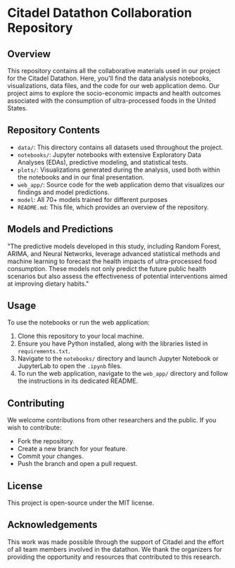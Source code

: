 # Citadel Datathon Collaboration Repository

## Overview
This repository contains all the collaborative materials used in our project for the Citadel Datathon. Here, you'll find the data analysis notebooks, visualizations, data files, and the code for our web application demo. Our project aims to explore the socio-economic impacts and health outcomes associated with the consumption of ultra-processed foods in the United States.

## Repository Contents
- `data/`: This directory contains all datasets used throughout the project.
- `notebooks/`: Jupyter notebooks with extensive Exploratory Data Analyses (EDAs), predictive modeling, and statistical tests.
- `plots/`: Visualizations generated during the analysis, used both within the notebooks and in our final presentation.
- `web_app/`: Source code for the web application demo that visualizes our findings and model predictions.
- `model`: All 70+ models trained for different purposes
- `README.md`: This file, which provides an overview of the repository.

## Models and Predictions
"The predictive models developed in this study, including Random Forest, ARIMA, and Neural Networks, leverage advanced statistical methods and machine learning to forecast the health impacts of ultra-processed food consumption. These models not only predict the future public health scenarios but also assess the effectiveness of potential interventions aimed at improving dietary habits."

## Usage
To use the notebooks or run the web application:
1. Clone this repository to your local machine.
2. Ensure you have Python installed, along with the libraries listed in `requirements.txt`.
3. Navigate to the `notebooks/` directory and launch Jupyter Notebook or JupyterLab to open the `.ipynb` files.
4. To run the web application, navigate to the `web_app/` directory and follow the instructions in its dedicated README.

## Contributing
We welcome contributions from other researchers and the public. If you wish to contribute:
- Fork the repository.
- Create a new branch for your feature.
- Commit your changes.
- Push the branch and open a pull request.

## License
This project is open-source under the MIT license.

## Acknowledgements
This work was made possible through the support of Citadel and the effort of all team members involved in the datathon. We thank the organizers for providing the opportunity and resources that contributed to this research.

